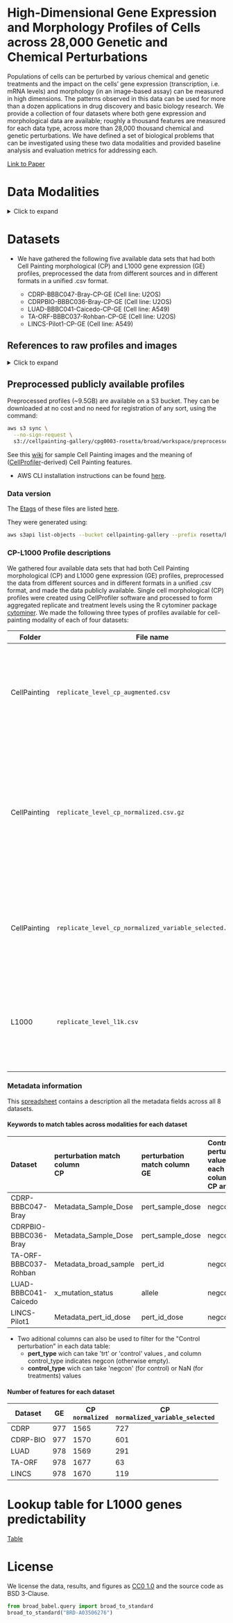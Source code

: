 # High-Dimensional Gene Expression and Morphology Profiles of Cells across 28,000 Genetic and Chemical Perturbations
Populations of cells can be perturbed by various chemical and genetic treatments and the impact on the cells’ gene expression (transcription, i.e. mRNA levels) and morphology (in an image-based assay) can be measured in high dimensions.
The patterns observed in this data can be used for more than a dozen applications in drug discovery and basic biology research.
 We provide a collection of four datasets where both gene expression and morphological data are available; roughly a thousand features are measured for each data type, across more than 28,000 thousand chemical and genetic perturbations.
 We have defined a set of biological problems that can be investigated using these two data modalities and provided baseline analysis and evaluation metrics for addressing each.

 [Link to Paper](https://www.nature.com/articles/s41592-022-01667-0)


# Data Modalities
<details>
<summary>Click to expand</summary>

### Gene expression (GE) profiles
Each cell has DNA in the nucleus which is transcribed into various mRNA molecules which are then translated into proteins that carry out functions in the cell.
The levels of mRNA in the cell are often biologically meaningful - collectively, mRNA levels for a cell are known as its transcriptional state; each individual mRNA level is referred to as the corresponding gene's "expression".
The L1000 assay was used to measure the transcriptional state of cells in the datasets here.
The assay reports a sample's mRNA levels for 978 genes at high-throughput, from the bulk population of cells treated with a given perturbation.
These 978 "landmark" genes capture approximately $80\%$ of the transcriptional variance for the entire genome.
The data processing tools and workflows to produce these profiles are available at https://clue.io/.


### Cell Painting morphological (CP) profiles
We used the Cell Painting assay to measure the morphological state of cells treated with a given perturbation.
The assay captures fluorescence images of cells colored by six well-characterized fluorescent dyes to stain the nucleus, nucleoli, cytoplasmic RNA, endoplasmic reticulum, actin cytoskeleton, Golgi apparatus and plasma membrane.
These eight labeled cell compartments are captured through five channels of high-resolution microscopy images (_DNA, RNA, ER, AGP_, and _Mito_).
Images are then processed using [CellProfiler software](https://cellprofiler.org/) to extract thousands of features of each cell’s morphology and form a high-dimensional profile for each single cell.
These features are based on various shape, intensity and texture statistics and are then aggregated for all the single cells in a "well" (a miniature test tube) that are called replicate-level profiles of perturbations.
Aggregation of replicate-level profiles across all the wells or replicates of a perturbation is called a treatment-level profile.
In our study, we used treatment-level profiles in all experiments but have provided replicate-level profiles for researchers interested in further data exploration.

</details>

# Datasets

- We have gathered the following five available data sets that had both Cell Painting morphological (CP) and L1000 gene expression (GE) profiles, preprocessed the data from different sources and in different formats in a unified .csv format.

    - CDRP-BBBC047-Bray-CP-GE (Cell line: U2OS)
    - CDRPBIO-BBBC036-Bray-CP-GE (Cell line: U2OS)
    - LUAD-BBBC041-Caicedo-CP-GE (Cell line: A549)
    - TA-ORF-BBBC037-Rohban-CP-GE (Cell line: U2OS)
    - LINCS-Pilot1-CP-GE (Cell line: A549)

## References to raw profiles and images
<details>
<summary>Click to expand</summary>

- CDRP-BBBC047-Bray-[CP](https://pubmed.ncbi.nlm.nih.gov/28327978/) - [GE](https://pubmed.ncbi.nlm.nih.gov/29195078/)
- CDRP-bio-BBBC036-Bray-[CP](https://pubmed.ncbi.nlm.nih.gov/28327978/) - [GE](https://pubmed.ncbi.nlm.nih.gov/29195078/)
- LUAD-BBBC041-Caicedo-[CP](https://registry.opendata.aws/cell-painting-image-collection/) - [GE](https://pubmed.ncbi.nlm.nih.gov/27478040/)
- TA-ORF-BBBC037-Rohban-[CP](https://elifesciences.org/articles/24060) - [GE](https://github.com/carpenterlab/2017_rohban_elife/tree/master/input/TA-OE-L1000-B1)
- LINCS-Pilot1-[CP](https://zenodo.org/record/3928744#.YNu3WzZKheV) - [GE](https://figshare.com/articles/dataset/L1000_data_for_profiling_comparison/13181966)

</details>


## Preprocessed publicly available profiles
Preprocessed profiles (~9.5GB) are available on a S3 bucket.
They can be downloaded at no cost and no need for registration of any sort, using the command:

```bash
aws s3 sync \
  --no-sign-request \
  s3://cellpainting-gallery/cpg0003-rosetta/broad/workspace/preprocessed_data .
```

See this [wiki](https://github.com/carpenterlab/2016_bray_natprot/wiki/What-do-Cell-Painting-features-mean%3F) for sample Cell Painting images and the meaning of ([CellProfiler](https://cellprofiler.org/)-derived) Cell Painting features.

- AWS CLI installation instructions can be found [here](https://docs.aws.amazon.com/cli/latest/userguide/getting-started-install.html).

### Data version

The [Etags](https://docs.aws.amazon.com/AmazonS3/latest/API/API_Object.html) of these files are listed [here](etag.json).

They were generated using:

```sh
aws s3api list-objects --bucket cellpainting-gallery --prefix rosetta/broad/workspace/preprocessed_data/
```
### CP-L1000 Profile descriptions

We gathered four available data sets that had both Cell Painting morphological (CP) and L1000 gene expression (GE) profiles, preprocessed the data from different sources and in different formats in a unified .csv format, and made the data publicly available. Single cell morphological (CP) profiles were created using CellProfiler software and processed to form aggregated replicate and treatment levels using the R cytominer package [cytominer](https://github.com/cytomining/cytominer/blob/master/vignettes/cytominer-pipeline.Rmd).
We made the following three types of profiles available for cell-painting modality of each of four datasets:


| Folder       | File name                                                | Description                                                                                                                                                  |
| ------------ | -------------------------------------------------------- | ------------------------------------------------------------------------------------------------------------------------------------------------------------ |
| CellPainting | `replicate_level_cp_augmented.csv`                       | Aggregated and Metadata annotated profiles which are the average of single cell profiles in each well.                                                       |
| CellPainting | `replicate_level_cp_normalized.csv.gz`                   | Normalized profiles which are the z-scored aggregated profiles, where the scores are computing using the distribution of negative controls as the reference. |
| CellPainting | `replicate_level_cp_normalized_variable_selected.csv.gz` | Normalized variable selected which are normalized profiles with features selection applied                                                                   |
| L1000        | `replicate_level_l1k.csv`                                | Aggregated and Metadata annotated profiles which are the average of single cell profiles in each well.                                                       |



### Metadata information

This [spreadsheet](https://docs.google.com/spreadsheets/d/1EpqBLJqio8ptGlZe9Ywq1OUJahKSpYNb6S4lJ9yFc0o/edit#gid=174183831) contains a description all the metadata fields across all 8 datasets.

#### Keywords to match tables across modalities for each dataset


| Dataset               | perturbation match column<br/>CP | perturbation match column<br/>GE | Control perturbation value in each of columns <br/>CP and GE | 
| :-------------------- | :------------------------------- | :------------------------------- | :---------------------------- | 
| CDRP-BBBC047-Bray     | Metadata_Sample_Dose             | pert_sample_dose                 | negcon                          |
| CDRPBIO-BBBC036-Bray  | Metadata_Sample_Dose             | pert_sample_dose                 | negcon                          |
| TA-ORF-BBBC037-Rohban | Metadata_broad_sample            | pert_id                          | negcon                          |
| LUAD-BBBC041-Caicedo  | x_mutation_status                | allele                           | negcon                   |
| LINCS-Pilot1          | Metadata_pert_id_dose            | pert_id_dose                     | negcon                          | 

* Two aditional columns can also be used to filter for the "Control perturbation" in each data table:
   -  **pert_type** wich can take 'trt' or 'control' values , and column control_type indicates negcon (otherwise empty).
   -  **control_type** wich can take 'negcon' (for control) or NaN (for treatments) values

#### Number of features for each dataset

| Dataset  | GE  | CP<br/>`normalized` | CP<br/>`normalized_variable_selected` |
| -------- | --- | ------------------- | ------------------------------------- |
| CDRP     | 977 | 1565                | 727                                   |
| CDRP-BIO | 977 | 1570                | 601                                   |
| LUAD     | 978 | 1569                | 291                                   |
| TA-ORF   | 978 | 1677                | 63                                    |
| LINCS    | 978 | 1670                | 119                                   |


# Lookup table for L1000 genes predictability

[Table](results/SingleGenePred/Appendix_D.csv)


# License

We license the data, results, and figures as [CC0 1.0](LICENSE_CC0.md) and the source code as BSD 3-Clause.

```python
from broad_babel.query import broad_to_standard
broad_to_standard("BRD-A03506276")

```
